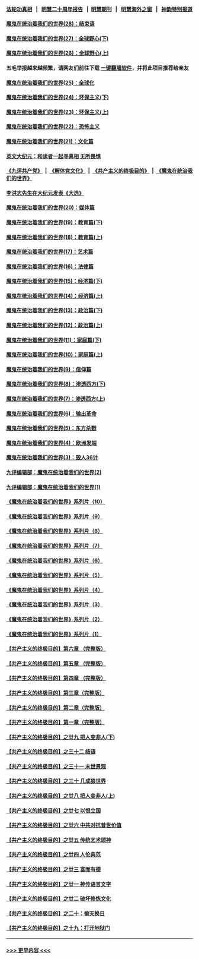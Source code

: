 #### [法轮功真相](https://github.com/gfw-breaker/truth/blob/master/README.md?t=0) &nbsp;&nbsp;|&nbsp;&nbsp; [明慧二十周年报告](https://github.com/gfw-breaker/mh-reports/blob/master/README.md?t=0) &nbsp;&nbsp;|&nbsp;&nbsp;[明慧期刊](https://github.com/gfw-breaker/mh-qikan) &nbsp;&nbsp;|&nbsp;&nbsp; [明慧海外之窗](https://github.com/gfw-breaker/mh-news/blob/master/README.md?t=0) &nbsp;&nbsp;|&nbsp;&nbsp; [神韵特别报道](https://github.com/gfw-breaker/mh-news/blob/master/shenyun.md?t=0)
#### [魔鬼在统治着我们的世界(28)：结束语](../pages/nsc422/n10936246.md?t=07010301) 
#### [魔鬼在统治着我们的世界(27)：全球野心(下)](../pages/nsc422/n10928319.md?t=07010301) 
#### [魔鬼在统治着我们的世界(26)：全球野心(上)](../pages/nsc422/n10900318.md?t=07010301) 
#### 五毛举报越来越频繁，请网友们前往下载 [一键翻墙软件](https://github.com/gfw-breaker/ssr-accounts)，并将此项目推荐给亲友
#### [魔鬼在统治着我们的世界(25)：全球化](../pages/nsc422/n10788205.md?t=07010301) 
#### [魔鬼在统治着我们的世界(24)：环保主义(下)](../pages/nsc422/n10695307.md?t=07010301) 
#### [魔鬼在统治着我们的世界(23)：环保主义(上)](../pages/nsc422/n10688613.md?t=07010301) 
#### [魔鬼在统治着我们的世界(22)：恐怖主义](../pages/nsc422/n10614727.md?t=07010301) 
#### [魔鬼在统治着我们的世界(21)：文化篇](../pages/nsc422/n10597706.md?t=07010301) 
#### [英文大纪元：和读者一起寻真相 无所畏惧](../pages/nsc422/n12542027.md?t=07010301) 
#### [《九评共产党》](https://github.com/begood0513/9ping.md/blob/master/README.md) &nbsp;|&nbsp; [《解体党文化》](../../../../jtdwh.md/blob/master/README.md)  &nbsp;|&nbsp; [《共产主义的终极目的》](../../../../gczydzjmd.md/blob/master/README.md) &nbsp;|&nbsp; [《魔鬼在统治我们的世界》](../../../../mgztzwmdsj.md/blob/master/README.md) 
#### [李洪志先生在大纪元发表《大选》](../pages/nsc422/n12534746.md?t=07010301) 
#### [魔鬼在统治着我们的世界(20)：媒体篇](../pages/nsc422/n10586579.md?t=07010301) 
#### [魔鬼在统治着我们的世界(19)：教育篇(下)](../pages/nsc422/n10564808.md?t=07010301) 
#### [魔鬼在统治着我们的世界(18)：教育篇(上)](../pages/nsc422/n10526970.md?t=07010301) 
#### [魔鬼在统治着我们的世界(17)：艺术篇](../pages/nsc422/n10499093.md?t=07010301) 
#### [魔鬼在统治着我们的世界(16)：法律篇](../pages/nsc422/n10485969.md?t=07010301) 
#### [魔鬼在统治着我们的世界(15)：经济篇(下)](../pages/nsc422/n10469975.md?t=07010301) 
#### [魔鬼在统治着我们的世界(14)：经济篇(上)](../pages/nsc422/n10457370.md?t=07010301) 
#### [魔鬼在统治着我们的世界(13)：政治篇(下)](../pages/nsc422/n10448270.md?t=07010301) 
#### [魔鬼在统治着我们的世界(12)：政治篇(上)](../pages/nsc422/n10444576.md?t=07010301) 
#### [魔鬼在统治着我们的世界(11)：家庭篇(下)](../pages/nsc422/n10440961.md?t=07010301) 
#### [魔鬼在统治着我们的世界(10)：家庭篇(上)](../pages/nsc422/n10435448.md?t=07010301) 
#### [魔鬼在统治着我们的世界(9)：信仰篇](../pages/nsc422/n10432159.md?t=07010301) 
#### [魔鬼在统治着我们的世界(8)：渗透西方(下)](../pages/nsc422/n10429603.md?t=07010301) 
#### [魔鬼在统治着我们的世界(7)：渗透西方(上)](../pages/nsc422/n10426013.md?t=07010301) 
#### [魔鬼在统治着我们的世界(6)：输出革命](../pages/nsc422/n10421536.md?t=07010301) 
#### [魔鬼在统治着我们的世界(5)：东方杀戮](../pages/nsc422/n10417707.md?t=07010301) 
#### [魔鬼在统治着我们的世界(4)：欧洲发端](../pages/nsc422/n10414890.md?t=07010301) 
#### [魔鬼在统治着我们的世界(3)：毁人36计](../pages/nsc422/n10411583.md?t=07010301) 
#### [九评编辑部：魔鬼在统治着我们的世界(2)](../pages/nsc422/n10410036.md?t=07010301) 
#### [九评编辑部：魔鬼在统治着我们的世界(1)](../pages/nsc422/n10406825.md?t=07010301) 
#### [《魔鬼在统治着我们的世界》系列片（10）](../pages/nsc422/n12292670.md?t=07010301) 
#### [《魔鬼在统治着我们的世界》系列片（9）](../pages/nsc422/n12290859.md?t=07010301) 
#### [《魔鬼在统治着我们的世界》系列片（8）](../pages/nsc422/n12287445.md?t=07010301) 
#### [《魔鬼在统治着我们的世界》系列片（7）](../pages/nsc422/n12283425.md?t=07010301) 
#### [《魔鬼在统治着我们的世界》系列片（6）](../pages/nsc422/n12282314.md?t=07010301) 
#### [《魔鬼在统治着我们的世界》系列片（5）](../pages/nsc422/n12281419.md?t=07010301) 
#### [《魔鬼在统治着我们的世界》系列片（4）](../pages/nsc422/n12274024.md?t=07010301) 
#### [《魔鬼在统治着我们的世界》系列片（3）](../pages/nsc422/n12271322.md?t=07010301) 
#### [《魔鬼在统治着我们的世界》系列片（2）](../pages/nsc422/n12269049.md?t=07010301) 
#### [《魔鬼在统治着我们的世界》系列片（1）](../pages/nsc422/n12267575.md?t=07010301) 
#### [【共产主义的终极目的】第六章 （完整版）](../pages/nsc422/n11428913.md?t=07010301) 
#### [【共产主义的终极目的】第五章 （完整版）](../pages/nsc422/n11428912.md?t=07010301) 
#### [【共产主义的终极目的】第四章 （完整版）](../pages/nsc422/n11428907.md?t=07010301) 
#### [【共产主义的终极目的】第三章（完整版）](../pages/nsc422/n11428848.md?t=07010301) 
#### [【共产主义的终极目的】第二章（完整版）](../pages/nsc422/n11428831.md?t=07010301) 
#### [【共产主义的终极目的】第一章（完整版）](../pages/nsc422/n11417651.md?t=07010301) 
#### [【共产主义的终极目的】之廿九 把人变非人(下)](../pages/nsc422/n11344140.md?t=07010301) 
#### [【共产主义的终极目的】之三十二 结语](../pages/nsc422/n11360535.md?t=07010301) 
#### [【共产主义的终极目的】之三十一 末世景观](../pages/nsc422/n11351129.md?t=07010301) 
#### [【共产主义的终极目的】之三十 几成狼世界](../pages/nsc422/n11348280.md?t=07010301) 
#### [【共产主义的终极目的】之廿八 把人变非人(上)](../pages/nsc422/n11340492.md?t=07010301) 
#### [【共产主义的终极目的】之廿七 以恨立国](../pages/nsc422/n11336944.md?t=07010301) 
#### [【共产主义的终极目的】之廿六 中共对抗普世价值](../pages/nsc422/n11324785.md?t=07010301) 
#### [【共产主义的终极目的】之廿五 传统艺术颂神](../pages/nsc422/n11296396.md?t=07010301) 
#### [【共产主义的终极目的】之廿四 人伦典范](../pages/nsc422/n11296397.md?t=07010301) 
#### [【共产主义的终极目的】之廿三 富而有德](../pages/nsc422/n11283598.md?t=07010301) 
#### [【共产主义的终极目的】之廿一 神传语言文字](../pages/nsc422/n11263265.md?t=07010301) 
#### [【共产主义的终极目的】之廿二 破坏修炼文化](../pages/nsc422/n11245728.md?t=07010301) 
#### [【共产主义的终极目的】之二十：偷天换日](../pages/nsc422/n11238846.md?t=07010301) 
#### [【共产主义的终极目的】之十九：打开地狱门](../pages/nsc422/n11206376.md?t=07010301) 

----
#### [ >>> 更早内容 <<< ](../indexes/nsc422-earlier.md)
